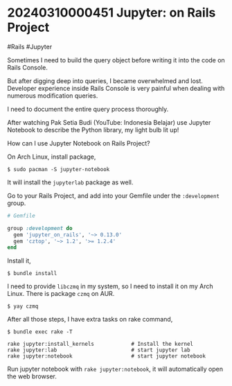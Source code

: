 # 20240310000451 Jupyter: on Rails Project

#Rails #Jupyter

Sometimes I need to build the query object before writing it into the code on Rails Console.

But after digging deep into queries, I became overwhelmed and lost. Developer experience inside Rails Console is very painful when dealing with numerous modification queries.

I need to document the entire query process thoroughly.

After watching Pak Setia Budi (YouTube: Indonesia Belajar) use Jupyter Notebook to describe the Python library, my light bulb lit up!

How can I use Jupyter Notebook on Rails Project?

On Arch Linux, install package,

```terminal
$ sudo pacman -S jupyter-notebook
```

It will install the `jupyterlab` package as well.


Go to your Rails Project, and add into your Gemfile under the `:development` group.

```ruby
# Gemfile

group :development do
  gem 'jupyter_on_rails', '~> 0.13.0'
  gem 'cztop', '~> 1.2', '>= 1.2.4'
end
```

Install it,

```terminal
$ bundle install
```

I need to provide  `libczmq` in my system, so I need to install it on my Arch Linux. There is package `czmq` on AUR.

```terminal
$ yay czmq
```

After all those steps, I have extra tasks on rake command,

```terminal
$ bundle exec rake -T
```

```
rake jupyter:install_kernels            # Install the kernel
rake jupyter:lab                        # start jupyter lab
rake jupyter:notebook                   # start jupyter notebook
```

Run jupyter notebook with `rake jupyter:notebook`, it will automatically open the web browser.
